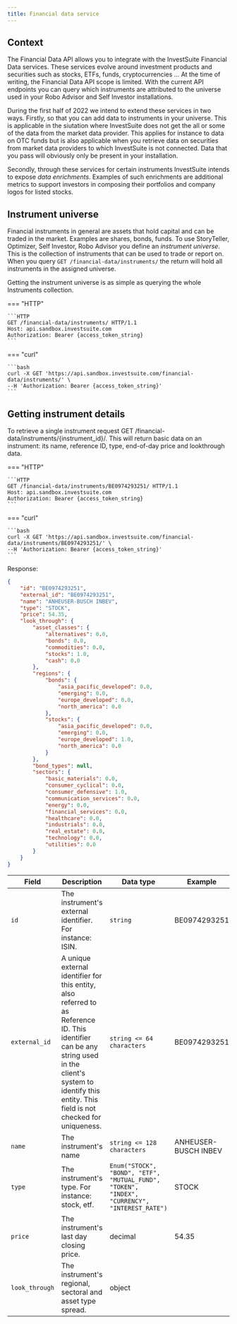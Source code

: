 ```yaml
---
title: Financial data service
---
```


## Context

The Financial Data API allows you to integrate with the InvestSuite Financial Data services. These services evolve around investment products and securities such as stocks, ETFs, funds, cryptocurrencies ... At the time of writing, the Financial Data API scope is limited. With the current API endpoints you can query which instruments are attributed to the universe used in your Robo Advisor and Self Investor installations. 

During the first half of 2022 we intend to extend these services in two ways. Firstly, so that you can add data to instruments in your universe. This is applicable in the siutation where InvestSuite does not get the all or some of the data from the market data provider. This applies for instance to data on OTC funds but is also applicable when you retrieve data on securities from market data providers to which InvestSuite is not connected. Data that you pass will obviously only be present in your installation.

Secondly, through these services for certain instruments InvestSuite intends to expose _data enrichments_. Examples of such enrichments are additional metrics to support investors in composing their portfolios and company logos for listed stocks.

## Instrument universe

Financial instruments in general are assets that hold capital and can be traded in the market. Examples are shares, bonds, funds. To use StoryTeller, Optimizer, Self Investor, Robo Advisor you define an _instrument universe_. This is the collection of instruments that can be used to trade or report on. When you query `GET /financial-data/instruments/` the return will hold all instruments in the assigned universe.

Getting the instrument universe is as simple as querying the whole Instruments collection.

=== "HTTP"

    ```HTTP 
    GET /financial-data/instruments/ HTTP/1.1
    Host: api.sandbox.investsuite.com
    Authorization: Bearer {access_token_string}
    ```

=== "curl"

    ```bash
    curl -X GET 'https://api.sandbox.investsuite.com/financial-data/instruments/' \
    --H 'Authorization: Bearer {access_token_string}'
    ```

## Getting instrument details

To retrieve a single instrument request GET /financial-data/instruments/{instrument_id}/. This will return basic data on an instrument: its name, reference ID, type, end-of-day price and lookthrough data.

=== "HTTP"

    ```HTTP 
    GET /financial-data/instruments/BE0974293251/ HTTP/1.1
    Host: api.sandbox.investsuite.com
    Authorization: Bearer {access_token_string}
    ```

=== "curl"

    ```bash
    curl -X GET 'https://api.sandbox.investsuite.com/financial-data/instruments/BE0974293251/' \
    --H 'Authorization: Bearer {access_token_string}'
    ```

Response:
```JSON
{
    "id": "BE0974293251",
    "external_id": "BE0974293251",
    "name": "ANHEUSER-BUSCH INBEV",
    "type": "STOCK",
    "price": 54.35,
    "look_through": {
        "asset_classes": {
            "alternatives": 0.0,
            "bonds": 0.0,
            "commodities": 0.0,
            "stocks": 1.0,
            "cash": 0.0
        },
        "regions": {
            "bonds": {
                "asia_pacific_developed": 0.0,
                "emerging": 0.0,
                "europe_developed": 0.0,
                "north_america": 0.0
            },
            "stocks": {
                "asia_pacific_developed": 0.0,
                "emerging": 0.0,
                "europe_developed": 1.0,
                "north_america": 0.0
            }
        },
        "bond_types": null,
        "sectors": {
            "basic_materials": 0.0,
            "consumer_cyclical": 0.0,
            "consumer_defensive": 1.0,
            "communication_services": 0.0,
            "energy": 0.0,
            "financial_services": 0.0,
            "healthcare": 0.0,
            "industrials": 0.0,
            "real_estate": 0.0,
            "technology": 0.0,
            "utilities": 0.0
        }
    }
}
```

Field | Description | Data type | Example | Required
----- | ----------- | --------- | ------- | --------
`id` | The instrument's external identifier. For instance: ISIN. | `string` | BE0974293251 | yes
`external_id` | A unique external identifier for this entity, also referred to as Reference ID. This identifier can be any string used in the client's system to identify this entity. This field is not checked for uniqueness. | `string <= 64 characters` | BE0974293251 | yes
`name` | The instrument's name | `string <= 128 characters` | ANHEUSER-BUSCH INBEV | no
`type` | The instrument's type. For instance: stock, etf. | `Enum("STOCK", "BOND", "ETF", "MUTUAL_FUND", "TOKEN", "INDEX", "CURRENCY", "INTEREST_RATE")` | STOCK | no
`price` | The instrument's last day closing price. | decimal | 54.35 | no
`look_through` | The instrument's regional, sectoral and asset type spread. | object |  | no




